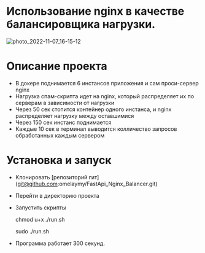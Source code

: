 
# Использование nginx в качестве балансировщика нагрузки.
![photo_2022-11-07_16-15-12](https://user-images.githubusercontent.com/111986036/200336478-83850b8c-48ab-4d6e-a120-1b5418259ffe.jpg)


# Описание проекта
- В докере поднимается 6 инстансов приложения и сам проси-сервер nginx
- Нагрузка спам-скрипта идет на nginx, который распределяет их по серверам в зависимости от нагрузки
- Через 50 сек стопится контейнер одного инстанса, и nginx распределяет нагрузку между оставшимися
- Через 150 сек инстанс поднимается
- Каждые 10 сек в терминал выводится колличество запросов обработанных каждым сервером


# Установка и запуск
+ Клонировать [репозиторий гит]
  (git@github.com:omelaymy/FastApi_Nginx_Balancer.git)
+ Перейти в директорию проекта
+ Запустить скрипты



    chmod u+x ./run.sh

    sudo ./run.sh

+ Программа работает 300 секунд.



